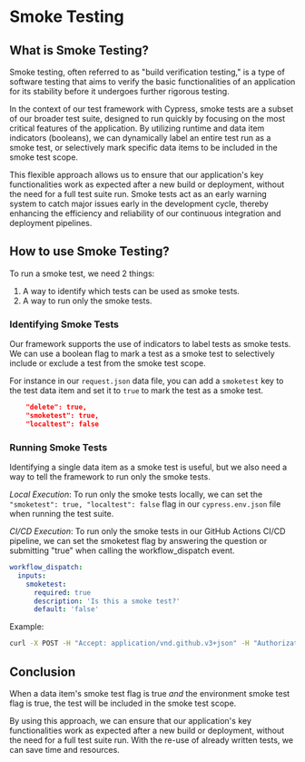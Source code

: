 # Smoke Testing

## What is Smoke Testing?

Smoke testing, often referred to as "build verification testing," is a type of software testing that aims to verify the basic functionalities of an application for its stability before it undergoes further rigorous testing.

In the context of our test framework with Cypress, smoke tests are a subset of our broader test suite, designed to run quickly by focusing on the most critical features of the application. By utilizing runtime and data item indicators (booleans), we can dynamically label an entire test run as a smoke test, or selectively mark specific data items to be included in the smoke test scope.

This flexible approach allows us to ensure that our application's key functionalities work as expected after a new build or deployment, without the need for a full test suite run. Smoke tests act as an early warning system to catch major issues early in the development cycle, thereby enhancing the efficiency and reliability of our continuous integration and deployment pipelines.

## How to use Smoke Testing?

To run a smoke test, we need 2 things:

1. A way to identify which tests can be used as smoke tests.
2. A way to run only the smoke tests.

### Identifying Smoke Tests

Our framework supports the use of indicators to label tests as smoke tests. We can use a boolean flag to mark a test as a smoke test to selectively include or exclude a test from the smoke test scope.

For instance in our `request.json` data file, you can add a `smoketest` key to the test data item and set it to `true` to mark the test as a smoke test.

```json
    "delete": true,
    "smoketest": true,
    "localtest": false
```

### Running Smoke Tests

Identifying a single data item as a smoke test is useful, but we also need a way to tell the framework to run only the smoke tests.

_Local Execution_:
To run only the smoke tests locally, we can set the `"smoketest": true, "localtest": false` flag in our `cypress.env.json` file when running the test suite.

_CI/CD Execution_:
To run only the smoke tests in our GitHub Actions CI/CD pipeline, we can set the smoketest flag by answering the question or submitting "true" when calling the workflow_dispatch event.

```yaml
workflow_dispatch:
  inputs:
    smoketest:
      required: true
      description: 'Is this a smoke test?'
      default: 'false'
```

Example:

```bash
curl -X POST -H "Accept: application/vnd.github.v3+json" -H "Authorization: token <TOKEN>" https://api.github.com/repos/bcgov/sso-requests-e2e/actions/workflows/main-e2e.yml/dispatches -d '{"ref":"main", "inputs":{"smoketest":"true"}}'
```

## Conclusion

When a data item's smoke test flag is true _and_ the environment smoke test flag is true, the test will be included in the smoke test scope.

By using this approach, we can ensure that our application's key functionalities work as expected after a new build or deployment, without the need for a full test suite run. With the re-use of already written tests, we can save time and resources.

